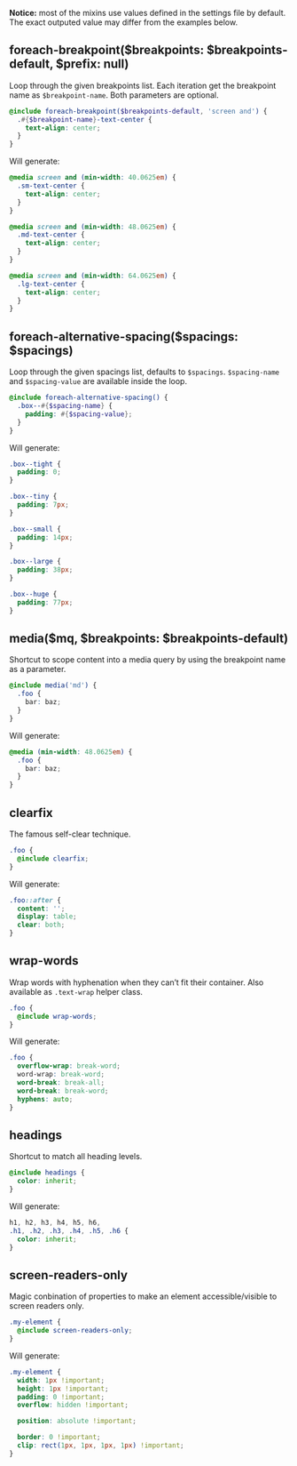 **Notice:** most of the mixins use values defined in the settings file by default.
The exact outputed value may differ from the examples below.

## foreach-breakpoint(<span class="text-muted">$breakpoints: $breakpoints-default, $prefix: null</span>)

Loop through the given breakpoints list. Each iteration get the breakpoint name as `$breakpoint-name`.
Both parameters are optional.

```scss
@include foreach-breakpoint($breakpoints-default, 'screen and') {
  .#{$breakpoint-name}-text-center {
    text-align: center;
  }
}
```

Will generate:

```scss
@media screen and (min-width: 40.0625em) {
  .sm-text-center {
    text-align: center;
  }
}

@media screen and (min-width: 48.0625em) {
  .md-text-center {
    text-align: center;
  }
}

@media screen and (min-width: 64.0625em) {
  .lg-text-center {
    text-align: center;
  }
}
```

## foreach-alternative-spacing(<span class="text-muted">$spacings: $spacings</span>)

Loop through the given spacings list, defaults to `$spacings`. `$spacing-name` and `$spacing-value` are available inside the loop.

```scss
@include foreach-alternative-spacing() {
  .box--#{$spacing-name} {
    padding: #{$spacing-value};
  }
}
```

Will generate:

```scss
.box--tight {
  padding: 0;
}

.box--tiny {
  padding: 7px;
}

.box--small {
  padding: 14px;
}

.box--large {
  padding: 38px;
}

.box--huge {
  padding: 77px;
}
```

## media($mq<span class="text-muted">, $breakpoints: $breakpoints-default</span>)

Shortcut to scope content into a media query by using the breakpoint name as a parameter.

```scss
@include media('md') {
  .foo {
    bar: baz;
  }
}
```

Will generate:

```scss
@media (min-width: 48.0625em) {
  .foo {
    bar: baz;
  }
}
```

## clearfix

The famous self-clear technique.

```scss
.foo {
  @include clearfix;
}
```

Will generate:

```scss
.foo::after {
  content: '';
  display: table;
  clear: both;
}
```

## wrap-words

Wrap words with hyphenation when they can’t fit their container. Also available as `.text-wrap` helper class.

```scss
.foo {
  @include wrap-words;
}
```

Will generate:

```scss
.foo {
  overflow-wrap: break-word;
  word-wrap: break-word;
  word-break: break-all;
  word-break: break-word;
  hyphens: auto;
}
```

## headings

Shortcut to match all heading levels.

```scss
@include headings {
  color: inherit;
}
```

Will generate:

```scss
h1, h2, h3, h4, h5, h6,
.h1, .h2, .h3, .h4, .h5, .h6 {
  color: inherit;
}
```

## screen-readers-only

Magic conbination of properties to make an element accessible/visible to screen readers only.

```scss
.my-element {
  @include screen-readers-only;
}
```

Will generate:

```scss
.my-element {
  width: 1px !important;
  height: 1px !important;
  padding: 0 !important;
  overflow: hidden !important;

  position: absolute !important;

  border: 0 !important;
  clip: rect(1px, 1px, 1px, 1px) !important;
}
```
